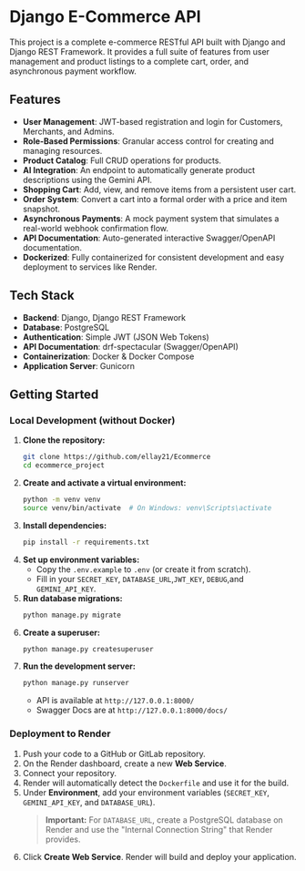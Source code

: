
# Django E-Commerce API

This project is a complete e-commerce RESTful API built with Django and Django REST Framework. It provides a full suite of features from user management and product listings to a complete cart, order, and asynchronous payment workflow.

## Features

-   **User Management**: JWT-based registration and login for Customers, Merchants, and Admins.
-   **Role-Based Permissions**: Granular access control for creating and managing resources.
-   **Product Catalog**: Full CRUD operations for products.
-   **AI Integration**: An endpoint to automatically generate product descriptions using the Gemini API.
-   **Shopping Cart**: Add, view, and remove items from a persistent user cart.
-   **Order System**: Convert a cart into a formal order with a price and item snapshot.
-   **Asynchronous Payments**: A mock payment system that simulates a real-world webhook confirmation flow.
-   **API Documentation**: Auto-generated interactive Swagger/OpenAPI documentation.
-   **Dockerized**: Fully containerized for consistent development and easy deployment to services like Render.

## Tech Stack

-   **Backend**: Django, Django REST Framework
-   **Database**: PostgreSQL
-   **Authentication**: Simple JWT (JSON Web Tokens)
-   **API Documentation**: drf-spectacular (Swagger/OpenAPI)
-   **Containerization**: Docker & Docker Compose
-   **Application Server**: Gunicorn

## Getting Started

### Local Development (without Docker)

1.  **Clone the repository:**
    ```bash
    git clone https://github.com/ellay21/Ecommerce
    cd ecommerce_project
    ```
2.  **Create and activate a virtual environment:**
    ```bash
    python -m venv venv
    source venv/bin/activate  # On Windows: venv\Scripts\activate
    ```
3.  **Install dependencies:**
    ```bash
    pip install -r requirements.txt
    ```
4.  **Set up environment variables:**
    -   Copy the `.env.example` to `.env` (or create it from scratch).
    -   Fill in your `SECRET_KEY`, `DATABASE_URL`,`JWT_KEY`, `DEBUG`,and `GEMINI_API_KEY`.
5.  **Run database migrations:**
    ```bash
    python manage.py migrate
    ```
6.  **Create a superuser:**
    ```bash
    python manage.py createsuperuser
    ```
7.  **Run the development server:**
    ```bash
    python manage.py runserver
    ```
    -   API is available at `http://127.0.0.1:8000/`
    -   Swagger Docs are at `http://127.0.0.1:8000/docs/`

### Deployment to Render

1.  Push your code to a GitHub or GitLab repository.
2.  On the Render dashboard, create a new **Web Service**.
3.  Connect your repository.
4.  Render will automatically detect the `Dockerfile` and use it for the build.
5.  Under **Environment**, add your environment variables (`SECRET_KEY`, `GEMINI_API_KEY`, and `DATABASE_URL`).
    > **Important:** For `DATABASE_URL`, create a PostgreSQL database on Render and use the "Internal Connection String" that Render provides.
6.  Click **Create Web Service**. Render will build and deploy your application.